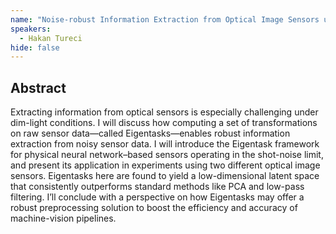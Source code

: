 ```yaml
---
name: "Noise-robust Information Extraction from Optical Image Sensors using Eigentasks"
speakers:
  - Hakan Tureci
hide: false
---
```



## Abstract

Extracting information from optical sensors is especially challenging under dim-light conditions. I will discuss how computing a set of transformations on raw sensor data—called Eigentasks—enables robust information extraction from noisy sensor data. I will introduce the Eigentask framework for physical neural network–based sensors operating in the shot-noise limit, and present its application in experiments using two different optical image sensors. Eigentasks here are found to yield a low-dimensional latent space that consistently outperforms standard methods like PCA and low-pass filtering. I’ll conclude with a perspective on how Eigentasks may offer a robust preprocessing solution to boost the efficiency and accuracy of machine-vision pipelines.

